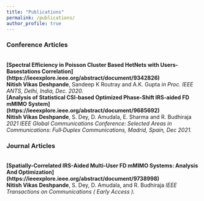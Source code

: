 ```yaml
---
title: "Publications"
permalink: /publications/
author_profile: true
---
```

### Conference Articles
<br>
<b>[Spectral Efficiency in Poisson Cluster Based HetNets with Users-Basestations Correlation](https://ieeexplore.ieee.org/abstract/document/9342826)</b> <br> 
<b>Nitish Vikas Deshpande</b>, Sandeep K Routray and A.K. Gupta
<i> in Proc. IEEE ANTS, Delhi, India, Dec. 2020.</i>


<br>
<b>[Analysis of Statistical CSI‑based Optimized Phase‑Shift IRS‑aided FD mMIMO System](https://ieeexplore.ieee.org/abstract/document/9685692)</b> <br> 
<b>Nitish Vikas Deshpande</b>, S. Dey, D. Amudala, E. Sharma and R. Budhiraja
<i> 2021 IEEE Global Communications Conference: Selected Areas in Communications:
Full‑Duplex Communications, Madrid, Spain, Dec 2021.</i>


### Journal Articles

<br>
<b>[Spatially-Correlated IRS-Aided Multi-User FD mMIMO Systems: Analysis And Optimization](https://ieeexplore.ieee.org/abstract/document/9738998)</b> <br> 
<b>Nitish Vikas Deshpande</b>, S. Dey, D. Amudala, and R. Budhiraja
<i> IEEE Transactions on Communications ( Early Access ).</i>


